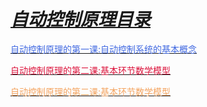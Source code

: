 # ***<u>自动控制原理目录</u>***

[<font color="royalblue">自动控制原理的第一课:自动控制系统的基本概念</font>](./1.md)

[<font color="crimson">自动控制原理的第二课:基本环节数学模型</font>](./2.md)

[<font color="sandybrown">自动控制原理的第二课:基本环节数学模型</font>](./3.md)

